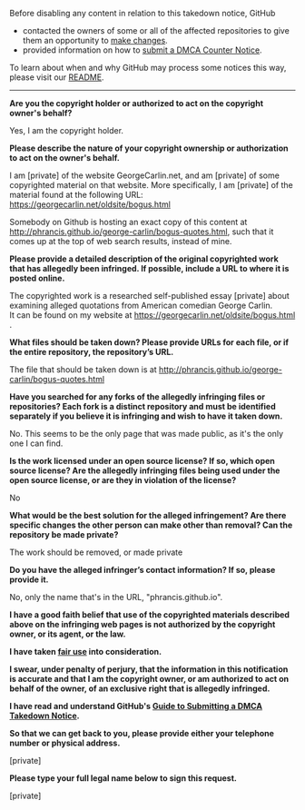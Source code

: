 Before disabling any content in relation to this takedown notice, GitHub
- contacted the owners of some or all of the affected repositories to give them an opportunity to [make changes](https://docs.github.com/en/github/site-policy/dmca-takedown-policy#a-how-does-this-actually-work).
- provided information on how to [submit a DMCA Counter Notice](https://docs.github.com/en/articles/guide-to-submitting-a-dmca-counter-notice).

To learn about when and why GitHub may process some notices this way, please visit our [README](https://github.com/github/dmca/blob/master/README.md).

---

**Are you the copyright holder or authorized to act on the copyright owner's behalf?**

Yes, I am the copyright holder.

**Please describe the nature of your copyright ownership or authorization to act on the owner's behalf.**

I am [private] of the website GeorgeCarlin.net, and am [private] of some copyrighted material on that website. More specifically, I am [private] of the material found at the following URL: https://georgecarlin.net/oldsite/bogus.html

Somebody on Github is hosting an exact copy of this content at http://phrancis.github.io/george-carlin/bogus-quotes.html, such that it comes up at the top of web search results, instead of mine.

**Please provide a detailed description of the original copyrighted work that has allegedly been infringed. If possible, include a URL to where it is posted online.**

The copyrighted work is a researched self-published essay [private] about examining alleged quotations from American comedian George Carlin.  
It can be found on my website at https://georgecarlin.net/oldsite/bogus.html .

**What files should be taken down? Please provide URLs for each file, or if the entire repository, the repository’s URL.**

The file that should be taken down is at http://phrancis.github.io/george-carlin/bogus-quotes.html

**Have you searched for any forks of the allegedly infringing files or repositories? Each fork is a distinct repository and must be identified separately if you believe it is infringing and wish to have it taken down.**

No. This seems to be the only page that was made public, as it's the only one I can find.

**Is the work licensed under an open source license? If so, which open source license? Are the allegedly infringing files being used under the open source license, or are they in violation of the license?**

No

**What would be the best solution for the alleged infringement? Are there specific changes the other person can make other than removal? Can the repository be made private?**

The work should be removed, or made private

**Do you have the alleged infringer’s contact information? If so, please provide it.**

No, only the name that's in the URL, "phrancis.github.io".

**I have a good faith belief that use of the copyrighted materials described above on the infringing web pages is not authorized by the copyright owner, or its agent, or the law.**

**I have taken <a href="https://www.lumendatabase.org/topics/22">fair use</a> into consideration.**

**I swear, under penalty of perjury, that the information in this notification is accurate and that I am the copyright owner, or am authorized to act on behalf of the owner, of an exclusive right that is allegedly infringed.**

**I have read and understand GitHub's <a href="https://docs.github.com/articles/guide-to-submitting-a-dmca-takedown-notice/">Guide to Submitting a DMCA Takedown Notice</a>.**

**So that we can get back to you, please provide either your telephone number or physical address.**

[private]

**Please type your full legal name below to sign this request.**

[private]
